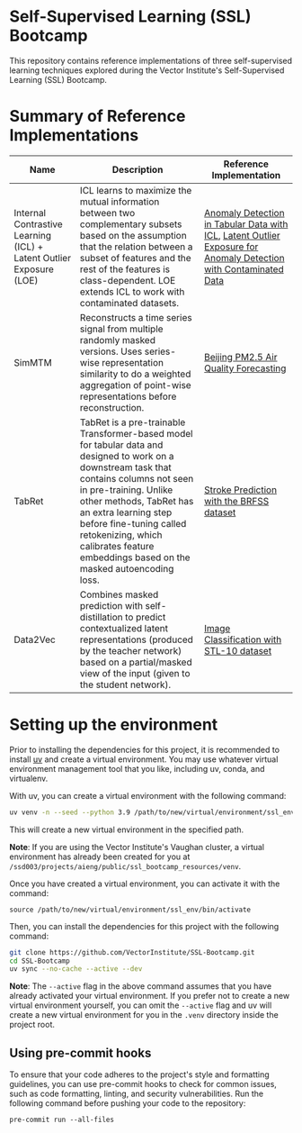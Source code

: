 # Self-Supervised Learning (SSL) Bootcamp
This repository contains reference implementations of three self-supervised learning
techniques explored during the Vector Institute's Self-Supervised Learning (SSL) Bootcamp.

# Summary of Reference Implementations

| Name | Description | Reference Implementation  |
|------|-------------|-------|
Internal Contrastive Learning (ICL) + Latent Outlier Exposure (LOE)| ICL learns to maximize the mutual information between two complementary subsets based on the assumption that the relation between a subset of features and the rest of the features is class-dependent. LOE extends ICL to work with contaminated datasets. | [Anomaly Detection in Tabular Data with ICL](src/contrastive_learning/ICL/ICL.ipynb), [Latent Outlier Exposure for Anomaly Detection with Contaminated Data](src/contrastive_learning/LatentOE/LatentOE_Notebook.ipynb)
SimMTM | Reconstructs a time series signal from multiple randomly masked versions. Uses series-wise representation similarity to do a weighted aggregation of point-wise representations before reconstruction. | [Beijing PM2.5 Air Quality Forecasting](src/masked_modelling/simmtm/simmtm-BeijingPM25Quality-forecasting.ipynb)
TabRet | TabRet is a pre-trainable Transformer-based model for tabular data and designed to work on a downstream task that contains columns not seen in pre-training. Unlike other methods, TabRet has an extra learning step before fine-tuning called retokenizing, which calibrates feature embeddings based on the masked autoencoding loss. | [Stroke Prediction with the BRFSS dataset](src/masked_modelling/tabret/TabRet.ipynb)
Data2Vec | Combines masked prediction with self-distillation to predict contextualized latent representations (produced by the teacher network) based on a partial/masked view of the input (given to the student network). | [Image Classification with STL-10 dataset](src/self_distillation/data2vec_vision.ipynb)


# Setting up the environment
Prior to installing the dependencies for this project, it is recommended to install
[uv](https://github.com/astral-sh/uv?tab=readme-ov-file#installation) and create
a virtual environment. You may use whatever virtual environment management tool
that you like, including uv, conda, and virtualenv.

With uv, you can create a virtual environment with the following command:

```bash
uv venv -n --seed --python 3.9 /path/to/new/virtual/environment/ssl_env`
```
This will create a new virtual environment in the specified path.

**Note**: If you are using the Vector Institute's Vaughan cluster, a virtual
environment has already been created for you at `/ssd003/projects/aieng/public/ssl_bootcamp_resources/venv`.

Once you have created a virtual environment, you can activate it with the command:

```
source /path/to/new/virtual/environment/ssl_env/bin/activate
```

Then, you can install the dependencies for this project with the following command:

```bash
git clone https://github.com/VectorInstitute/SSL-Bootcamp.git
cd SSL-Bootcamp
uv sync --no-cache --active --dev
```
**Note**: The `--active` flag in the above command assumes that you have already
activated your virtual environment. If you prefer not to create a new virtual
environment yourself, you can omit the `--active` flag and uv will create a new virtual environment
for you in the `.venv` directory inside the project root.

## Using pre-commit hooks
To ensure that your code adheres to the project's style and formatting guidelines,
you can use pre-commit hooks to check for common issues, such as code formatting,
linting, and security vulnerabilities. Run the following command before pushing
your code to the repository:

```
pre-commit run --all-files
```
